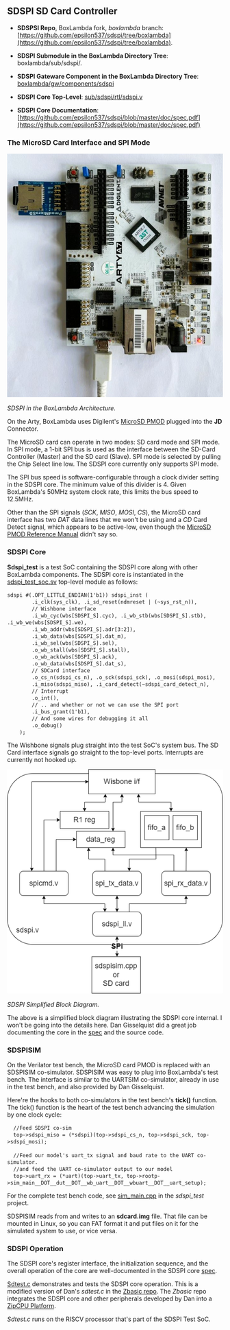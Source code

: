 ## SDSPI SD Card Controller

- **SDSPSI Repo**, BoxLambda fork, *boxlambda* branch:
    [https://github.com/epsilon537/sdspi/tree/boxlambda](https://github.com/epsilon537/sdspi/tree/boxlambda).

- **SDSPI Submodule in the BoxLambda Directory Tree**: 
    boxlambda/sub/sdspi/.

- **SDSPI Gateware Component in the BoxLambda Directory Tree**: 
    [boxlambda/gw/components/sdspi](https://github.com/epsilon537/boxlambda/tree/master/gw/components/sdspi)

- **SDSPI Core Top-Level**:
    [sub/sdspi/rtl/sdspi.v](https://github.com/epsilon537/sdspi/blob/boxlambda/rtl/sdspi.v)

- **SDSPI Core Documentation**:
    [https://github.com/epsilon537/sdspi/blob/master/doc/spec.pdf](https://github.com/epsilon537/sdspi/blob/master/doc/spec.pdf)

### The MicroSD Card Interface and SPI Mode

![Arty A7 with MicroSD PMOD in JD port.](assets/arty_w_microsd_pmod.jpeg)

*SDSPI in the BoxLambda Architecture.*

On the Arty, BoxLambda uses Digilent's [MicroSD PMOD](https://digilent.com/shop/pmod-microsd-microsd-card-slot/) plugged into the **JD** Connector.

The MicroSD card can operate in two modes: SD card mode and SPI mode. In SPI mode, a 1-bit SPI bus is used as the interface between the SD-Card Controller (Master) and the SD card (Slave). SPI mode is selected by pulling the Chip Select line low. 
The SDSPI core currently only supports SPI mode.

The SPI bus speed is software-configurable through a clock divider setting in the SDSPI core. The minimum value of this divider is 4. Given BoxLambda's 50MHz system clock rate, this limits the bus speed to 12.5MHz.

Other than the SPI signals (*SCK*, *MISO*, *MOSI*, *CS*), the MicroSD card interface has two *DAT* data lines that we won't be using and a *CD* Card Detect signal, which appears to be active-low, even though the [MicroSD PMOD Reference Manual](https://digilent.com/reference/pmod/pmodmicrosd/reference-manual?redirect=1) didn't say so.

### SDSPI Core

**Sdspi_test** is a test SoC containing the SDSPI core along with other BoxLambda components. The SDSPI core is instantiated in the [sdspi_test_soc.sv](https://github.com/epsilon537/boxlambda/blob/master/gw/projects/sdspi_test/rtl/sdspi_test_soc.sv) top-level module as follows:

```
sdspi #(.OPT_LITTLE_ENDIAN(1'b1)) sdspi_inst (
		.i_clk(sys_clk), .i_sd_reset(ndmreset | (~sys_rst_n)),
		// Wishbone interface
		.i_wb_cyc(wbs[SDSPI_S].cyc), .i_wb_stb(wbs[SDSPI_S].stb), .i_wb_we(wbs[SDSPI_S].we),
		.i_wb_addr(wbs[SDSPI_S].adr[3:2]),
		.i_wb_data(wbs[SDSPI_S].dat_m),
		.i_wb_sel(wbs[SDSPI_S].sel),
		.o_wb_stall(wbs[SDSPI_S].stall),
		.o_wb_ack(wbs[SDSPI_S].ack),
		.o_wb_data(wbs[SDSPI_S].dat_s),
		// SDCard interface
		.o_cs_n(sdspi_cs_n), .o_sck(sdspi_sck), .o_mosi(sdspi_mosi),
		.i_miso(sdspi_miso), .i_card_detect(~sdspi_card_detect_n),
		// Interrupt
		.o_int(),
		// .. and whether or not we can use the SPI port
		.i_bus_grant(1'b1),
		// And some wires for debugging it all
		.o_debug()
	);
```

The Wishbone signals plug straight into the test SoC's system bus. The SD Card interface signals go straight to the top-level ports.
Interrupts are currently not hooked up.

![SDSPI Block Diagram.](assets/sdspi_block_diagram.drawio.png)

*SDSPI Simplified Block Diagram.*

The above is a simplified block diagram illustrating the SDSPI core internal. I won't be going into the details here. Dan Gisselquist did a great job documenting the core in the [spec](https://github.com/ZipCPU/sdspi/blob/master/doc/gpl-3.0.pdf) and the source code.

### SDSPISIM

On the Verilator test bench, the MicroSD card PMOD is replaced with an SDSPISIM co-simulator. SDSPISIM was easy to plug into BoxLambda's test bench. The interface is similar to the UARTSIM co-simulator, already in use in the test bench, and also provided by Dan Gisselquist. 

Here're the hooks to both co-simulators in the test bench's **tick()** function. The tick() function is the heart of the test bench advancing the simulation by one clock cycle:

```
  //Feed SDSPI co-sim
  top->sdspi_miso = (*sdspi)(top->sdspi_cs_n, top->sdspi_sck, top->sdspi_mosi);

  //Feed our model's uart_tx signal and baud rate to the UART co-simulator.
  //and feed the UART co-simulator output to our model
  top->uart_rx = (*uart)(top->uart_tx, top->rootp->sim_main__DOT__dut__DOT__wb_uart__DOT__wbuart__DOT__uart_setup);
```

For the complete test bench code, see [sim_main.cpp](https://github.com/epsilon537/boxlambda/blob/master/gw/projects/sdspi_test/sim/sim_main.cpp) in the *sdspi_test* project.

SDSPISIM reads from and writes to an **sdcard.img** file. That file can be mounted in Linux, so you can FAT format it and put files on it for the simulated system to use, or vice versa. 

### SDSPI Operation

The SDSPI core's register interface, the initialization sequence, and the overall operation of the core are well-documented in the SDSPI core [spec](https://github.com/ZipCPU/sdspi/blob/master/doc/spec.pdf).

[Sdtest.c](https://github.com/epsilon537/boxlambda/blob/master/sw/projects/sdspi_test/sdtest.c) demonstrates and tests the SDSPI core operation. This is a modified version of Dan's *sdtest.c* in the [Zbasic repo](https://github.com/ZipCPU/zbasic). The *Zbasic* repo integrates the SDSPI core and other peripherals developed by Dan into a [ZipCPU Platform](https://zipcpu.com/projects.html).

*Sdtest.c* runs on the RISCV processor that's part of the SDSPI Test SoC.



